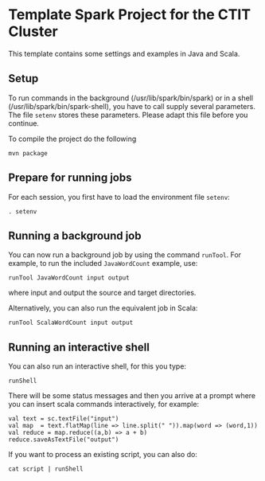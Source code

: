 # Template Spark Project for the CTIT Cluster

This template contains some settings and examples in Java and Scala.

## Setup
To run commands in the background (/usr/lib/spark/bin/spark) or in a shell (/usr/lib/spark/bin/spark-shell), you have to call supply several parameters. The file `setenv` stores these parameters. Please adapt this file before you continue.

To compile the project do the following
```
mvn package
```

## Prepare for running jobs

For each session, you first have to load the environment file `setenv`:
```
. setenv
````

## Running a background job
You can now run a background job by using the command `runTool`. For example, to run the included `JavaWordCount` example, use:
```
runTool JavaWordCount input output
```
where input and output the source and target directories.

Alternatively, you can also run the equivalent job in Scala:
```
runTool ScalaWordCount input output
```

## Running an interactive shell
You can also run an interactive shell, for this you type:
```
runShell
```
There will be some status messages and then you arrive at a prompt where you can insert scala commands interactively, for example:
```
val text = sc.textFile("input")
val map  = text.flatMap(line => line.split(" ")).map(word => (word,1))
val reduce = map.reduce((a,b) => a + b)
reduce.saveAsTextFile("output")
```

If you want to process an existing script, you can also do:
```
cat script | runShell
```
